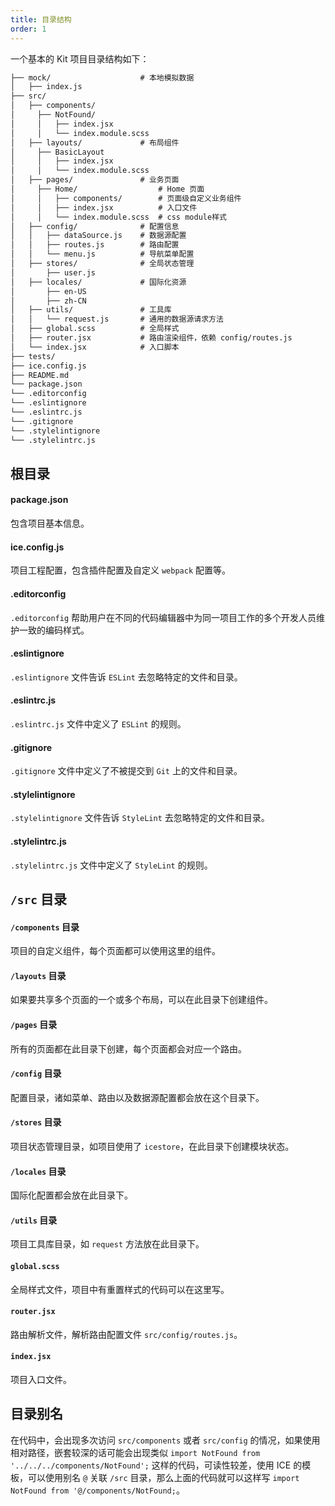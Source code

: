 ```yaml
---
title: 目录结构
order: 1
---
```


一个基本的 Kit 项目目录结构如下：

```markdown
├── mock/                    # 本地模拟数据
│   ├── index.js
├── src/
│   ├── components/
│     ├── NotFound/
│     │   ├── index.jsx     
│     │   └── index.module.scss
│   ├── layouts/             # 布局组件
│     ├── BasicLayout
│     │   ├── index.jsx
│     │   └── index.module.scss  
│   ├── pages/               # 业务页面
│     ├── Home/                  # Home 页面
│     │   ├── components/        # 页面级自定义业务组件
│     │   ├── index.jsx          # 入口文件
│     │   └── index.module.scss  # css module样式
│   ├── config/              # 配置信息
│   │   ├── dataSource.js    # 数据源配置
│   │   ├── routes.js        # 路由配置
│   │   └── menu.js          # 导航菜单配置
│   ├── stores/              # 全局状态管理
│       ├── user.js
│   ├── locales/             # 国际化资源
│       ├── en-US
│       ├── zh-CN
│   ├── utils/               # 工具库
│   │   └── request.js       # 通用的数据源请求方法
│   ├── global.scss          # 全局样式
│   ├── router.jsx           # 路由渲染组件，依赖 config/routes.js
│   └── index.jsx            # 入口脚本
├── tests/
├── ice.config.js
├── README.md
└── package.json
└── .editorconfig
└── .eslintignore
└── .eslintrc.js
└── .gitignore
└── .stylelintignore
└── .stylelintrc.js
```

## 根目录

#### package.json

包含项目基本信息。

#### ice.config.js

项目工程配置，包含插件配置及自定义 `webpack` 配置等。

#### .editorconfig

`.editorconfig` 帮助用户在不同的代码编辑器中为同一项目工作的多个开发人员维护一致的编码样式。

#### .eslintignore

`.eslintignore` 文件告诉 `ESLint` 去忽略特定的文件和目录。

#### .eslintrc.js

`.eslintrc.js` 文件中定义了 `ESLint` 的规则。

#### .gitignore

`.gitignore` 文件中定义了不被提交到 `Git` 上的文件和目录。

#### .stylelintignore

`.stylelintignore` 文件告诉 `StyleLint` 去忽略特定的文件和目录。

#### .stylelintrc.js

`.stylelintrc.js` 文件中定义了 `StyleLint` 的规则。

## `/src` 目录

#### `/components` 目录

项目的自定义组件，每个页面都可以使用这里的组件。

#### `/layouts` 目录

如果要共享多个页面的一个或多个布局，可以在此目录下创建组件。

#### `/pages` 目录

所有的页面都在此目录下创建，每个页面都会对应一个路由。

#### `/config` 目录

配置目录，诸如菜单、路由以及数据源配置都会放在这个目录下。

#### `/stores` 目录

项目状态管理目录，如项目使用了 `icestore`，在此目录下创建模块状态。

#### `/locales` 目录

国际化配置都会放在此目录下。

#### `/utils` 目录

项目工具库目录，如 `request` 方法放在此目录下。

#### `global.scss`

全局样式文件，项目中有重置样式的代码可以在这里写。

#### `router.jsx`

路由解析文件，解析路由配置文件 `src/config/routes.js`。

#### `index.jsx`

项目入口文件。

## 目录别名

在代码中，会出现多次访问 `src/components` 或者 `src/config` 的情况，如果使用相对路径，嵌套较深的话可能会出现类似 `import NotFound from '../../../components/NotFound';` 这样的代码，可读性较差，使用 ICE 的模板，可以使用别名 `@` 关联 `/src` 目录，那么上面的代码就可以这样写 `import NotFound from '@/components/NotFound;`。
